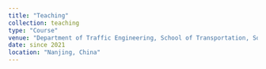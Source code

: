 ```yaml
---
title: "Teaching"
collection: teaching
type: "Course"
venue: "Department of Traffic Engineering, School of Transportation, Southeast University"
date: since 2021
location: "Nanjing, China"
---
```

